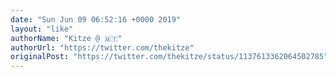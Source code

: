 ```yaml
---
date: "Sun Jun 09 06:52:16 +0000 2019"
layout: "like"
authorName: "Kitze @ 🇲🇹"
authorUrl: "https://twitter.com/thekitze"
originalPost: "https://twitter.com/thekitze/status/1137613362064502785"
---
```

